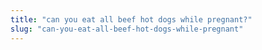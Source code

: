 ```yaml
---
title: "can you eat all beef hot dogs while pregnant?"
slug: "can-you-eat-all-beef-hot-dogs-while-pregnant"
---
```


